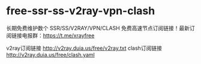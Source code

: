 # free-ssr-ss-v2ray-vpn-clash
长期免费维护数个 SSR/SS/V2RAY/VPN/CLASH 免费高速节点订阅链接！最新订阅链接电报群：https://t.me/xrayfree

v2ray订阅链接
http://v2ray.duia.us/free/v2ray.txt
clash订阅链接
http://v2ray.duia.us/free/clash.yaml  

